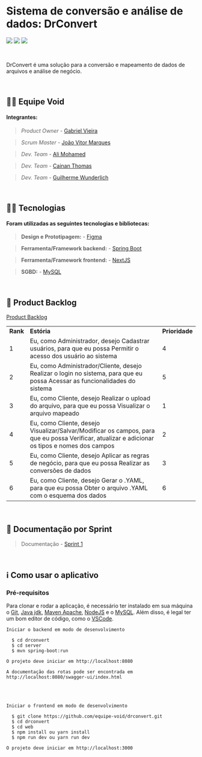 # Sistema de conversão e análise de dados: DrConvert

<img src ="https://img.shields.io/static/v1?label=status&message=%20in progress&color=red&style=%3CSTYLE%3E&logo=%3CLOGO%3E"> <img src = "https://img.shields.io/static/v1?label=sprint%20atual&message=%20primeira%20sprint&color=yellow&style=%3CSTYLE%3E&logo=%3CLOGO%3E"> <img src = "https://img.shields.io/static/v1?label=cliente&message=%20Dom%20Rock%20&color=blue&style=%3CSTYLE%3E&logo=%3CLOGO%3E">

<br>

<p align="left">DrConvert é uma solução para a conversão e mapeamento de dados de arquivos e análise de negócio.</p>

<br>

## 🙅‍♂️ Equipe Void

#### **Integrantes:**

> _Product Owner_ - [Gabriel Vieira]()

> _Scrum Master_ - [João Vitor Marques](https://www.linkedin.com/in/joao-vitor-da-silva-marques-944b461bb/)

> _Dev. Team_ - [Ali Mohamed]()

> _Dev. Team_ - [Cainan Thomas]()

> _Dev. Team_ - [Guilherme Wunderlich]()

<br>

## 👨‍💻 Tecnologias

#### Foram utilizadas as seguintes tecnologias e bibliotecas:

> **Design e Prototipagem:** - [Figma](https://www.figma.com/)

> **Ferramenta/Framework backend:** - [Spring Boot](https://spring.io/projects/spring-boot)

> **Ferramenta/Framework frontend:** - [NextJS](https://nextjs.org/)

> **SGBD:** - [MySQL](https://www.mysql.com/)

<br>

## 📃 Product Backlog

<a href="https://github.com/equipe-void/api-3sem/tree/sp1/backlog/product_backlog.xlsx">Product Backlog</a><br>

<div>
  <table>
    <tr>
    <td><b>Rank</b></td>
    <td><b>Estória</b></td>
    <td><b>Prioridade</b></td>
  </tr>
  <tr>
    <td>1</td>
    <td>Eu, como Administrador, desejo Cadastrar usuários, para que eu possa Permitir o acesso dos usuário ao sistema</td>
    <td>4</td>
  </tr>
  <tr>
    <td>2</td>
    <td>Eu, como Administrador/Cliente, desejo Realizar o login no sistema, para que eu possa Acessar as funcionalidades do sistema</td>
    <td>5</td>
  </tr>
  <tr>
    <td>3</td>
    <td>Eu, como Cliente, desejo Realizar o upload do arquivo, para que eu possa Visualizar o arquivo mapeado</td>
    <td>1</td>
  </tr>
  <tr>
    <td>4</td>
    <td>Eu, como Cliente, desejo Visualizar/Salvar/Modificar os campos, para que eu possa Verificar, atualizar e adicionar os tipos e nomes dos campos</td>
    <td>2</td>
  </tr>
  <tr>
    <td>5</td>
    <td>Eu, como Cliente, desejo Aplicar as regras de negócio, para que eu possa Realizar as conversões de dados</td>
    <td>3</td>
  </tr>
  <tr>
    <td>6</td>
    <td>Eu, como Cliente, desejo Gerar o .YAML, para que eu possa Obter o arquivo .YAML com o esquema dos dados</td>
    <td>6</td>
  </tr>
  </table>
</div>

<br>

## 📝 Documentação por Sprint

> Documentação - [Sprint 1](https://github.com/equipe-void/api-3sem/tree/sp1/docs/sprint1/README.md)

<br>

## ℹ️ Como usar o aplicativo

### Pré-requisitos

Para clonar e rodar a aplicação, é necessário ter instalado em sua máquina o [Git](https://git-scm.com), [Java jdk](https://www.oracle.com/br/java/technologies/downloads/#java21),
[Maven Apache](https://maven.apache.org/), [NodeJS](https://nodejs.org/en) e o [MySQL](https://www.mysql.com/). Além disso, é legal ter um bom editor de código, como o [VSCode](https://code.visualstudio.com/).

`Iniciar o backend em modo de desenvolvimento`

```
  $ cd drconvert
  $ cd server
  $ mvn spring-boot:run
```

`O projeto deve iniciar em http://localhost:8080`

`A documentação das rotas pode ser encontrada em http://localhost:8080/swagger-ui/index.html`

<br>
<br>

`Iniciar o frontend em modo de desenvolvimento`

```
  $ git clone https://github.com/equipe-void/drconvert.git
  $ cd drconvert
  $ cd web
  $ npm install ou yarn install
  $ npm run dev ou yarn run dev
```

`O projeto deve iniciar em http://localhost:3000`
